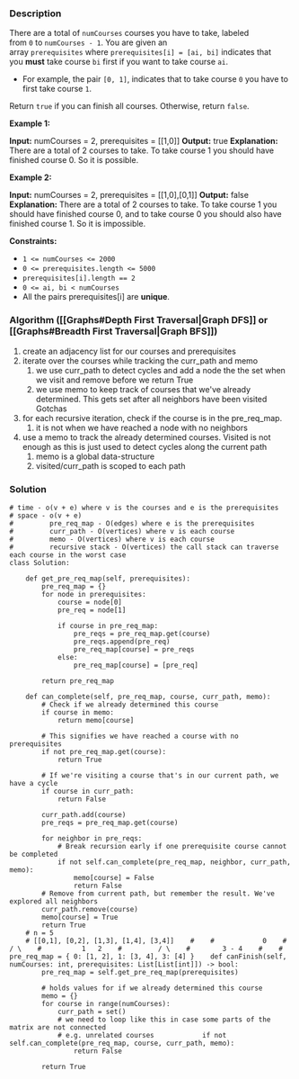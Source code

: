 ### Description

There are a total of `numCourses` courses you have to take, labeled from `0` to `numCourses - 1`. You are given an array `prerequisites` where `prerequisites[i] = [ai, bi]` indicates that you **must** take course `bi` first if you want to take course `ai`.

- For example, the pair `[0, 1]`, indicates that to take course `0` you have to first take course `1`.

Return `true` if you can finish all courses. Otherwise, return `false`.

**Example 1:**

**Input:** numCourses = 2, prerequisites = \[[1,0]\]
**Output:** true
**Explanation:** There are a total of 2 courses to take. 
To take course 1 you should have finished course 0. So it is possible.

**Example 2:**

**Input:** numCourses = 2, prerequisites = \[[1,0],[0,1]\]
**Output:** false
**Explanation:** There are a total of 2 courses to take. 
To take course 1 you should have finished course 0, and to take course 0 you should also have finished course 1. So it is impossible.

**Constraints:**

- `1 <= numCourses <= 2000`
- `0 <= prerequisites.length <= 5000`
- `prerequisites[i].length == 2`
- `0 <= ai, bi < numCourses`
- All the pairs prerequisites[i] are **unique**.

### Algorithm ([[Graphs#Depth First Traversal|Graph DFS]] or [[Graphs#Breadth First Traversal|Graph BFS]])

1. create an adjacency list for our courses and prerequisites
2. iterate over the courses while tracking the curr_path and memo
	1. we use curr_path to detect cycles and add a node the the set when we visit and remove before we return True
	2. we use memo to keep track of courses that we've already determined. This gets set after all neighbors have been visited
Gotchas
1. for each recursive iteration, check if the course is in the pre_req_map.
	1. it is not when we have reached a node with no neighbors
2. use a memo to track the already determined courses. Visited is not enough as this is just used to detect cycles along the current path
	1. memo is a global data-structure
	2. visited/curr_path is scoped to each path

### Solution

```
# time - o(v + e) where v is the courses and e is the prerequisites  
# space - o(v + e)  
#         pre_req_map - O(edges) where e is the prerequisites  
#         curr_path - O(vertices) where v is each course  
#         memo - O(vertices) where v is each course  
#         recursive stack - O(vertices) the call stack can traverse each course in the worst case
class Solution:  
  
    def get_pre_req_map(self, prerequisites):  
        pre_req_map = {}  
        for node in prerequisites:  
            course = node[0]  
            pre_req = node[1]  
  
            if course in pre_req_map:  
                pre_reqs = pre_req_map.get(course)  
                pre_reqs.append(pre_req)  
                pre_req_map[course] = pre_reqs  
            else:  
                pre_req_map[course] = [pre_req]  
  
        return pre_req_map  
  
    def can_complete(self, pre_req_map, course, curr_path, memo):  
        # Check if we already determined this course  
        if course in memo:  
            return memo[course]  
  
        # This signifies we have reached a course with no prerequisites  
        if not pre_req_map.get(course):  
            return True  
  
        # If we're visiting a course that's in our current path, we have a cycle  
        if course in curr_path:  
            return False  
  
        curr_path.add(course)  
        pre_reqs = pre_req_map.get(course)  
  
        for neighbor in pre_reqs:  
            # Break recursion early if one prerequisite course cannot be completed  
            if not self.can_complete(pre_req_map, neighbor, curr_path, memo):  
                memo[course] = False  
                return False  
        # Remove from current path, but remember the result. We've explored all neighbors  
        curr_path.remove(course)  
        memo[course] = True  
        return True  
    # n = 5  
    # [[0,1], [0,2], [1,3], [1,4], [3,4]]    #    #            0    #           / \    #          1   2    #         / \    #        3 - 4    #    # pre_req_map = { 0: [1, 2], 1: [3, 4], 3: [4] }    def canFinish(self, numCourses: int, prerequisites: List[List[int]]) -> bool:  
        pre_req_map = self.get_pre_req_map(prerequisites)  
  
        # holds values for if we already determined this course  
        memo = {}  
        for course in range(numCourses):  
            curr_path = set()  
            # we need to loop like this in case some parts of the matrix are not connected  
            # e.g. unrelated courses            if not self.can_complete(pre_req_map, course, curr_path, memo):  
                return False  
  
        return True
```